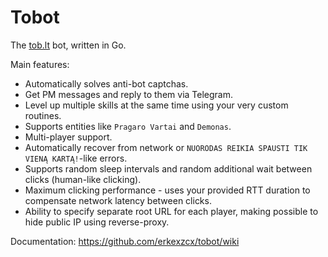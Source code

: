 # Tobot

The [tob.lt](http://tob.lt/) bot, written in Go. 

Main features:
 * Automatically solves anti-bot captchas.
 * Get PM messages and reply to them via Telegram.
 * Level up multiple skills at the same time using your very custom routines.
 * Supports entities like `Pragaro Vartai` and `Demonas`.
 * Multi-player support.
 * Automatically recover from network or `NUORODAS REIKIA SPAUSTI TIK VIENĄ KARTĄ!`-like errors.
 * Supports random sleep intervals and random additional wait between clicks (human-like clicking).
 * Maximum clicking performance - uses your provided RTT duration to compensate network latency between clicks.
 * Ability to specify separate root URL for each player, making possible to hide public IP using reverse-proxy.

Documentation: https://github.com/erkexzcx/tobot/wiki
